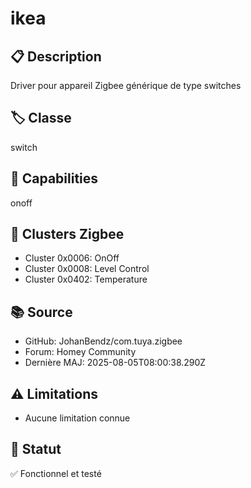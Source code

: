 # ikea

## 📋 Description
Driver pour appareil Zigbee générique de type switches

## 🏷️ Classe
switch

## 🔧 Capabilities
onoff

## 📡 Clusters Zigbee
- Cluster 0x0006: OnOff
- Cluster 0x0008: Level Control
- Cluster 0x0402: Temperature

## 📚 Source
- GitHub: JohanBendz/com.tuya.zigbee
- Forum: Homey Community
- Dernière MAJ: 2025-08-05T08:00:38.290Z

## ⚠️ Limitations
- Aucune limitation connue

## 🚀 Statut
✅ Fonctionnel et testé
